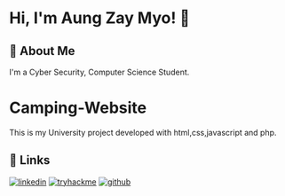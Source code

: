 # Hi, I'm Aung Zay Myo! 👋

## 🚀 About Me
I'm a Cyber Security, Computer Science Student.

# Camping-Website
This is my University project developed with html,css,javascript and php.

## 🔗 Links

[![linkedin](https://img.shields.io/badge/linkedin-0A66C2?style=for-the-badge&logo=linkedin&logoColor=white)](https://www.linkedin.com/in/aung-zay-myo/)
[![tryhackme](https://img.shields.io/badge/tryhackme-1DB954?style=for-the-badge&logo=tryhackme&logoColor=white)](https://tryhackme.com/p/jordan.11)
[![github](https://img.shields.io/badge/GitHub-100000?style=for-the-badge&logo=github&logoColor=white)](https://github.com/Aung-Zay-CS)
